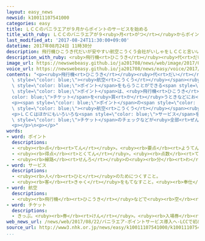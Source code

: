 ```yaml
---
layout: easy_news
newsid: k10011107541000
categories: easy
title: ＬＣＣのバニラエアが９月からポイントのサービスを始める
title_with_ruby: ＬＣＣのバニラエアが９<ruby>月<rt>がつ</rt></ruby>からポイントのサービスを<ruby>始<rt>はじ</rt></ruby>める
last_modified_at: '2017-08-24T11:30:00+09:00'
datetime: 2017年08月24日 11時30分
description: 飛行機ひこうき代だいが安やすい航空こうくう会社がいしゃをＬＣＣと言いいます。
description_with_ruby: <ruby>飛行機<rt>ひこうき</rt></ruby><ruby>代<rt>だい</rt></ruby>が<ruby>安<rt>やす</rt></ruby>い<ruby>航空<rt>こうくう</rt></ruby><ruby>会社<rt>がいしゃ</rt></ruby>をＬＣＣと<ruby>言<rt>い</rt></ruby>います。
image_url: https://newswebeasy.github.io/ja201708/news/web/image/2017/08/24/k10011107541000.jpg
voice_url: https://newswebeasy.github.io/ja201708/news/easy/voice/2017/08/24/k10011107541000.mp3
contents: "<p><ruby>飛行機<rt>ひこうき</rt></ruby><ruby>代<rt>だい</rt></ruby>が<ruby>安<rt>やす</rt></ruby>い<span\
  \ style=\"color: blue;\"><ruby>航空<rt>こうくう</rt></ruby></span><ruby>会社<rt>がいしゃ</rt></ruby>をＬＣＣと<ruby>言<rt>い</rt></ruby>います。ＬＣＣのバニラエアは、<ruby>飛行機<rt>ひこうき</rt></ruby>に<ruby>乗<rt>の</rt></ruby>ると<span\
  \ style=\"color: blue;\">ポイント</span>をもらうことができる<span style=\"color: blue;\">サービス</span>を９<ruby>月<rt>がつ</rt></ruby>から<ruby>始<rt>はじ</rt></ruby>めます。<ruby>集<rt>あつ</rt></ruby>まった<span\
  \ style=\"color: blue;\">ポイント</span>は、<ruby>飛行機<rt>ひこうき</rt></ruby>の<span style=\"\
  color: blue;\">チケット</span>を<ruby>買<rt>か</rt></ruby>うときなどにお<ruby>金<rt>かね</rt></ruby>の<ruby>代<rt>か</rt></ruby>わりに<ruby>使<rt>つか</rt></ruby>うことができます。</p>\n\
  <p><span style=\"color: blue;\">ポイント</span>の<span style=\"color: blue;\">サービス</span>は、ほかの<span\
  \ style=\"color: blue;\"><ruby>航空<rt>こうくう</rt></ruby></span><ruby>会社<rt>がいしゃ</rt></ruby>にもありますが、<ruby>日本<rt>にっぽん</rt></ruby>のＬＣＣでは<ruby>初<rt>はじ</rt></ruby>めてです。</p>\n\
  <p>ＬＣＣはほかにもいろいろな<span style=\"color: blue;\">サービス</span>を<ruby>始<rt>はじ</rt></ruby>めています。「ピーチ・アビエーション」では、<ruby>空<rt>あ</rt></ruby>いている<ruby>隣<rt>となり</rt></ruby>の<ruby>席<rt>せき</rt></ruby>を<ruby>安<rt>やす</rt></ruby>く<ruby>買<rt>か</rt></ruby>うことができます。「ジェットスター・ジャパン」では、スマートフォンだけで<ruby>飛行機<rt>ひこうき</rt></ruby>の<ruby>予約<rt>よやく</rt></ruby>や<ruby>乗<rt>の</rt></ruby>るときの<span\
  \ style=\"color: blue;\">チケット</span>のチェックなどが<ruby>全部<rt>ぜんぶ</rt></ruby>できます。</p>\n\
  <p></p>\n<p></p>"
words:
- word: ポイント
  descriptions:
  - <ruby><rb>点</rb><rt>てん</rt></ruby>。<ruby><rb>要点</rb><rt>ようてん</rt></ruby>。
  - <ruby><rb>得点</rb><rt>とくてん</rt></ruby>。<ruby><rb>点数</rb><rt>てんすう</rt></ruby>。
  - <ruby><rb>線路</rb><rt>せんろ</rt></ruby>の<ruby><rb>分</rb><rt>わ</rt></ruby>かれ<ruby><rb>目</rb><rt>め</rt></ruby>で、<ruby><rb>車両</rb><rt>しゃりょう</rt></ruby>を<ruby><rb>別</rb><rt>べつ</rt></ruby>の<ruby><rb>線</rb><rt>せん</rt></ruby>に<ruby><rb>入</rb><rt>い</rt></ruby>れかえる<ruby><rb>仕</rb><rt>し</rt></ruby>かけ。<ruby><rb>転</rb><rt>てん</rt></ruby>てつ<ruby><rb>機</rb><rt>き</rt></ruby>。
- word: サービス
  descriptions:
  - <ruby><rb>人</rb><rt>ひと</rt></ruby>のためにつくすこと。
  - <ruby><rb>客</rb><rt>きゃく</rt></ruby>をもてなすこと。<ruby><rb>奉仕</rb><rt>ほうし</rt></ruby>。
- word: 航空
  descriptions:
  - <ruby><rb>飛行機</rb><rt>ひこうき</rt></ruby>などで<ruby><rb>空</rb><rt>そら</rt></ruby>を<ruby><rb>飛</rb><rt>と</rt></ruby>ぶこと。
- word: チケット
  descriptions:
  - きっぷ。<ruby><rb>券</rb><rt>けん</rt></ruby>。<ruby><rb>入場券</rb><rt>にゅうじょうけん</rt></ruby>・<ruby><rb>乗車券</rb><rt>じょうしゃけん</rt></ruby>・<ruby><rb>食券</rb><rt>しょっけん</rt></ruby>など。
web_news_url: /news/web/2017/08/22/バニラエア-ポイントサービス導入へ-LCCで初めて/
source_url: http://www3.nhk.or.jp/news/easy/k10011107541000/k10011107541000.html
...
```

